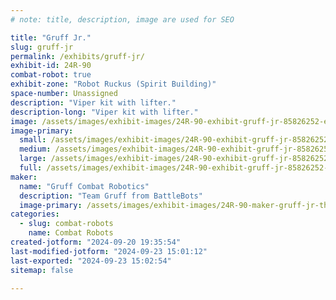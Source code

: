 ```yaml
---
# note: title, description, image are used for SEO

title: "Gruff Jr."
slug: gruff-jr
permalink: /exhibits/gruff-jr/
exhibit-id: 24R-90
combat-robot: true
exhibit-zone: "Robot Ruckus (Spirit Building)"
space-number: Unassigned
description: "Viper kit with lifter."
description-long: "Viper kit with lifter."
image: /assets/images/exhibit-images/24R-90-exhibit-gruff-jr-85826252-eaf5-4f85-8746-7e4237204cff-large.jpg
image-primary: 
  small: /assets/images/exhibit-images/24R-90-exhibit-gruff-jr-85826252-eaf5-4f85-8746-7e4237204cff-small.jpg
  medium: /assets/images/exhibit-images/24R-90-exhibit-gruff-jr-85826252-eaf5-4f85-8746-7e4237204cff-medium.jpg
  large: /assets/images/exhibit-images/24R-90-exhibit-gruff-jr-85826252-eaf5-4f85-8746-7e4237204cff-large.jpg
  full: /assets/images/exhibit-images/24R-90-exhibit-gruff-jr-85826252-eaf5-4f85-8746-7e4237204cff-full.jpg
maker: 
  name: "Gruff Combat Robotics"
  description: "Team Gruff from BattleBots"
  image-primary: /assets/images/exhibit-images/24R-90-maker-gruff-jr-th-4164482276-medium.jpg
categories: 
  - slug: combat-robots
    name: Combat Robots
created-jotform: "2024-09-20 19:35:54"
last-modified-jotform: "2024-09-23 15:01:12"
last-exported: "2024-09-23 15:02:54"
sitemap: false

---
```

